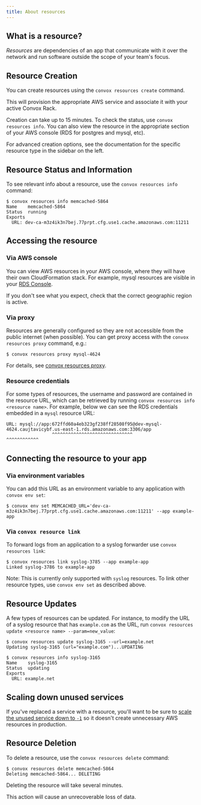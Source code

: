 ```yaml
---
title: About resources
---
```


## What is a resource?

_Resources_ are dependencies of an app that communicate with it over the network and run software outside the scope of your team's focus.

## Resource Creation

You can create resources using the `convox resources create` command.

This will provision the appropriate AWS service and associate it with your active Convox Rack.

Creation can take up to 15 minutes. To check the status, use `convox resources info`. You can also view the resource in the appropriate section of your AWS console (RDS for postgres and mysql, etc).

For advanced creation options, see the documentation for the specific resource type in the sidebar on the left.


## Resource Status and Information

To see relevant info about a resource, use the `convox resources info` command:

    $ convox resources info memcached-5864
    Name    memcached-5864
    Status  running
    Exports
      URL: dev-ca-m3z4ik3n7bej.77prpt.cfg.use1.cache.amazonaws.com:11211

## Accessing the resource 

### Via AWS console

You can view AWS resources in your AWS console, where they will have their own CloudFormation stack. For example, mysql resources are visible in your [RDS Console](https://console.aws.amazon.com/rds/home).

If you don't see what you expect, check that the correct geographic region is active.

### Via proxy

Resources are generally configured so they are not accessible from the public internet (when possible).  You can get proxy access with the `convox resources proxy` command, e.g.:

```
$ convox resources proxy mysql-4624
```

For details, see [convox resources proxy](/docs/convox-proxy).

### Resource credentials

For some types of resources, the username and password are contained in the resource URL, which can be retrieved by running `convox resources info <resource name>`.
For example, below we can see the RDS credentials embedded in a `mysql` resource URL:

```
URL: mysql://app:672ffd60a4eb323gf238ff28508f95@dev-mysql-4624.caujtavicybf.us-east-1.rds.amazonaws.com:3306/app
                 ^^^^^^^^^^^^^^^^^^^^^^^^^^^^^^                ^^^^^^^^^^^^
```

## Connecting the resource to your app


### Via environment variables

You can add this URL as an environment variable to any application with `convox env set`:

    $ convox env set MEMCACHED_URL='dev-ca-m3z4ik3n7bej.77prpt.cfg.use1.cache.amazonaws.com:11211' --app example-app

### Via `convox resource link`

To forward logs from an application to a syslog forwarder use `convox resources link`:

    $ convox resources link syslog-3785 --app example-app
    Linked syslog-3786 to example-app

Note: This is currently only supported with `syslog` resources. To link other resource types, use `convox env set` as described above.


## Resource Updates

A few types of resources can be updated. For instance, to modify the URL of a syslog resource that has `example.com` as the URL, run `convox resources update <resource name> --param=new_value`:

```
$ convox resources update syslog-3165 --url=example.net
Updating syslog-3165 (url="example.com")...UPDATING

$ convox resources info syslog-3165
Name    syslog-3165
Status  updating
Exports
  URL: example.net
```

## Scaling down unused services

If you've replaced a service with a resource, you'll want to be sure to [scale the unused service down to `-1`](/docs/scaling/#scaling-down-unused-services) so it doesn't create unnecessary AWS resources in production.

## Resource Deletion

To delete a resource, use the `convox resources delete` command:

    $ convox resources delete memcached-5864
    Deleting memcached-5864... DELETING

Deleting the resource will take several minutes.

<div class="block-callout block-show-callout type-warning" markdown="1">
This action will cause an unrecoverable loss of data.
</div>


